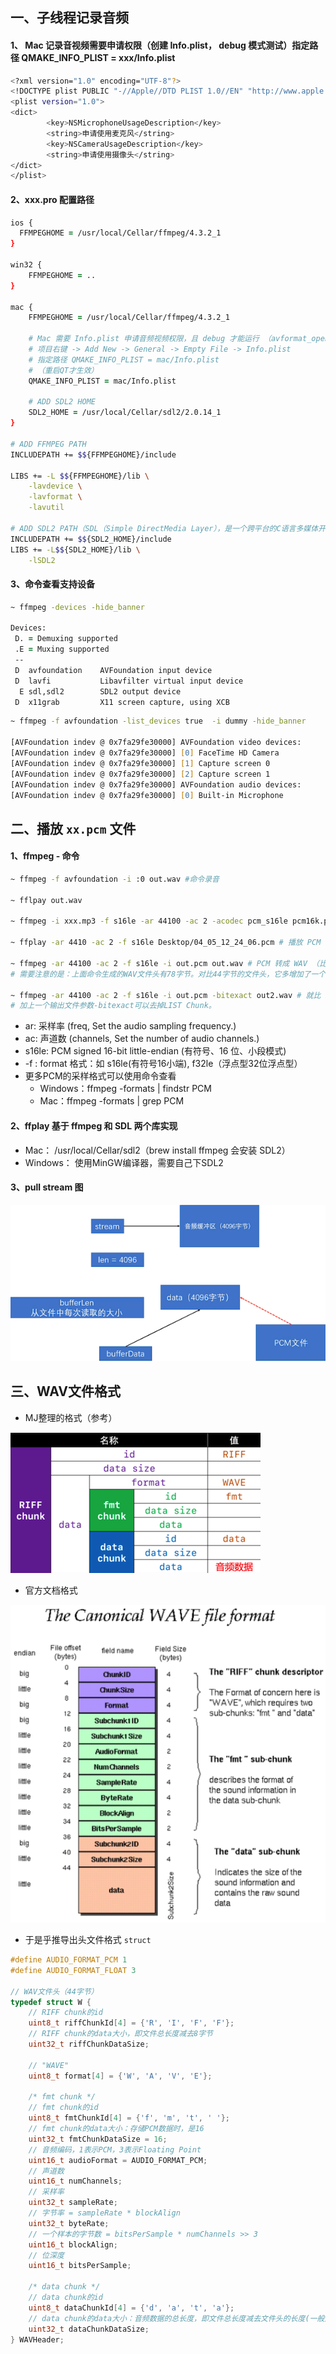 
## 一、子线程记录音频

#### 1、 Mac 记录音视频需要申请权限（创建 Info.plist， debug 模式测试）指定路径 QMAKE_INFO_PLIST = xxx/Info.plist
```zsh
<?xml version="1.0" encoding="UTF-8"?>
<!DOCTYPE plist PUBLIC "-//Apple//DTD PLIST 1.0//EN" "http://www.apple.com/DTDs/PropertyList-1.0.dtd">
<plist version="1.0">
<dict>
        <key>NSMicrophoneUsageDescription</key>
        <string>申请使用麦克风</string>
        <key>NSCameraUsageDescription</key>
        <string>申请使用摄像头</string>
</dict>
</plist>
```
#### 2、xxx.pro 配置路径
```zsh
ios {
  FFMPEGHOME = /usr/local/Cellar/ffmpeg/4.3.2_1
}

win32 {
    FFMPEGHOME = ..
}

mac {
    FFMPEGHOME = /usr/local/Cellar/ffmpeg/4.3.2_1

    # Mac 需要 Info.plist 申请音频视频权限，且 debug 才能运行 （avformat_open_input 会 crash）
    # 项目右键 -> Add New -> General -> Empty File -> Info.plist
    # 指定路径 QMAKE_INFO_PLIST = mac/Info.plist
    # （重启QT才生效）
    QMAKE_INFO_PLIST = mac/Info.plist

    # ADD SDL2 HOME
    SDL2_HOME = /usr/local/Cellar/sdl2/2.0.14_1
}

# ADD FFMPEG PATH
INCLUDEPATH += $${FFMPEGHOME}/include

LIBS += -L $${FFMPEGHOME}/lib \
    -lavdevice \
    -lavformat \
    -lavutil

# ADD SDL2 PATH（SDL（Simple DirectMedia Layer），是一个跨平台的C语言多媒体开发库）
INCLUDEPATH += $${SDL2_HOME}/include
LIBS += -L$${SDL2_HOME}/lib \
    -lSDL2
```

#### 3、命令查看支持设备
```zsh
~ ffmpeg -devices -hide_banner

Devices:
 D. = Demuxing supported
 .E = Muxing supported
 --
 D  avfoundation    AVFoundation input device
 D  lavfi           Libavfilter virtual input device
  E sdl,sdl2        SDL2 output device
 D  x11grab         X11 screen capture, using XCB
```

```zsh
~ ffmpeg -f avfoundation -list_devices true  -i dummy -hide_banner

[AVFoundation indev @ 0x7fa29fe30000] AVFoundation video devices:
[AVFoundation indev @ 0x7fa29fe30000] [0] FaceTime HD Camera
[AVFoundation indev @ 0x7fa29fe30000] [1] Capture screen 0
[AVFoundation indev @ 0x7fa29fe30000] [2] Capture screen 1
[AVFoundation indev @ 0x7fa29fe30000] AVFoundation audio devices:
[AVFoundation indev @ 0x7fa29fe30000] [0] Built-in Microphone
```
## 二、播放 `xx.pcm` 文件
#### 1、ffmpeg - 命令
```zsh
~ ffmpeg -f avfoundation -i :0 out.wav #命令录音 

~ fflpay out.wav

~ ffmpeg -i xxx.mp3 -f s16le -ar 44100 -ac 2 -acodec pcm_s16le pcm16k.pcm # 把 mp3 转为 pcm

~ ffplay -ar 4410 -ac 2 -f s16le Desktop/04_05_12_24_06.pcm # 播放 PCM 得输入参数

~ ffmpeg -ar 44100 -ac 2 -f s16le -i out.pcm out.wav # PCM 转成 WAV （比PCM多78个字节）
# 需要注意的是：上面命令生成的WAV文件头有78字节。对比44字节的文件头，它多增加了一个34字节大小的LIST chunk。

~ ffmpeg -ar 44100 -ac 2 -f s16le -i out.pcm -bitexact out2.wav # 就比 PCM 文件多44字节（WAV 头文件）
# 加上一个输出文件参数-bitexact可以去掉LIST Chunk。

```

- ar: 采样率 (freq, Set the audio sampling frequency.)
- ac: 声道数 (channels, Set the number of audio channels.)
- s16le: PCM signed 16-bit little-endian (有符号、16 位、小段模式)
- -f : format 格式：如 s16le(有符号16小端), f32le（浮点型32位浮点型）
- 更多PCM的采样格式可以使用命令查看
	- Windows：ffmpeg -formats | findstr PCM
	- Mac：ffmpeg -formats | grep PCM

#### 2、ffplay  基于 ffmpeg 和 SDL 两个库实现
- Mac： /usr/local/Cellar/sdl2（brew install ffmpeg 会安装 SDL2）
- Windows： 使用MinGW编译器，需要自己下SDL2

#### 3、pull stream 图
![](Source/播放pcm音频.png)

## 三、WAV文件格式
- MJ整理的格式（参考）

![](Source/WAV文件格式MJ.png)

- 官方文档格式

![](Source/WAV文件格式1.png)

- 于是乎推导出头文件格式 `struct`
```cpp
#define AUDIO_FORMAT_PCM 1
#define AUDIO_FORMAT_FLOAT 3

// WAV文件头（44字节）
typedef struct W {
    // RIFF chunk的id
    uint8_t riffChunkId[4] = {'R', 'I', 'F', 'F'};
    // RIFF chunk的data大小，即文件总长度减去8字节
    uint32_t riffChunkDataSize;
 
    // "WAVE"
    uint8_t format[4] = {'W', 'A', 'V', 'E'};
 
    /* fmt chunk */
    // fmt chunk的id
    uint8_t fmtChunkId[4] = {'f', 'm', 't', ' '};
    // fmt chunk的data大小：存储PCM数据时，是16
    uint32_t fmtChunkDataSize = 16;
    // 音频编码，1表示PCM，3表示Floating Point
    uint16_t audioFormat = AUDIO_FORMAT_PCM;
    // 声道数
    uint16_t numChannels;
    // 采样率
    uint32_t sampleRate;
    // 字节率 = sampleRate * blockAlign
    uint32_t byteRate;
    // 一个样本的字节数 = bitsPerSample * numChannels >> 3
    uint16_t blockAlign;
    // 位深度
    uint16_t bitsPerSample;
 
    /* data chunk */
    // data chunk的id
    uint8_t dataChunkId[4] = {'d', 'a', 't', 'a'};
    // data chunk的data大小：音频数据的总长度，即文件总长度减去文件头的长度(一般是44)
    uint32_t dataChunkDataSize;
} WAVHeader;
```
